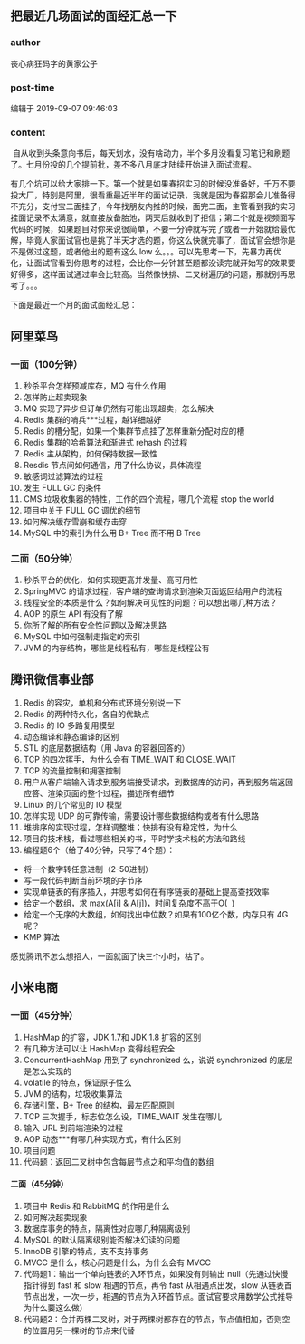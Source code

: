 ## 把最近几场面试的面经汇总一下
### author 
丧心病狂码字的黄家公子
### post-time 

编辑于  2019-09-07 09:46:03
### content 
<div class="post-topic-des nc-post-content">
 <p>
  <img alt="" src="https://uploadfiles.nowcoder.com/images/20181128/392538858_1543377479279_DCC4C4D2A4C56DD2CD3680D4F9753CEC"/>
  自从收到头条意向书后，每天划水，没有啥动力，半个多月没看复习笔记和刷题了。七月份投的几个提前批，差不多八月底才陆续开始进入面试流程。
 </p>
 <p>
  有几个坑可以给大家排一下。第一个就是如果春招实习的时候没准备好，千万不要投大厂，特别是阿里，很看重最近半年的面试记录，我就是因为春招那会儿准备得不充分，支付宝二面挂了，今年找朋友内推的时候，面完二面，主管看到我的实习挂面记录不太满意，就直接放备胎池，两天后就收到了拒信；第二个就是视频面写代码的时候，如果题目对你来说很简单，不要一分钟就写完了或者一开始就给最优解，毕竟人家面试官也是挑了半天才选的题，你这么快就完事了，面试官会想你是不是做过这题，或者他出的题有这么 low 么。。。可以先思考一下，先暴力再优化，让面试官看到你思考的过程，会比你一分钟甚至题都没读完就开始写的效果要好得多，这样面试通过率会比较高。当然像快排、二叉树遍历的问题，那就别再思考了。。。
 </p>
 <p>
  下面是最近一个月的面试面经汇总：
 </p>
 <h2>
  阿里菜鸟
 </h2>
 <h3>
  一面（100分钟）
 </h3>
 <ol>
  <li>
   秒杀平台怎样预减库存，MQ 有什么作用
  </li>
  <li>
   怎样防止超卖现象
  </li>
  <li>
   MQ 实现了异步但订单仍然有可能出现超卖，怎么解决
  </li>
  <li>
   Redis 集群的哨兵***过程，越详细越好
  </li>
  <li>
   Redis 的槽分配，如果一个集群节点挂了怎样重新分配对应的槽
  </li>
  <li>
   Redis 集群的哈希算法和渐进式 rehash 的过程
  </li>
  <li>
   Redis 主从架构，如何保持数据一致性
  </li>
  <li>
   Resdis 节点间如何通信，用了什么协议，具体流程
  </li>
  <li>
   敏感词过滤算法的过程
  </li>
  <li>
   发生 FULL GC 的条件
  </li>
  <li>
   CMS 垃圾收集器的特性，工作的四个流程，哪几个流程 stop the world
  </li>
  <li>
   项目中关于 FULL GC 调优的细节
  </li>
  <li>
   如何解决缓存雪崩和缓存击穿
  </li>
  <li>
   MySQL 中的索引为什么用 B+ Tree 而不用 B Tree
  </li>
 </ol>
 <h3>
  二面（50分钟）
 </h3>
 <ol>
  <li>
   秒杀平台的优化，如何实现更高并发量、高可用性
  </li>
  <li>
   SpringMVC 的请求过程，客户端的查询请求到渲染页面返回给用户的流程
  </li>
  <li>
   线程安全的本质是什么？如何解决可见性的问题？可以想出哪几种方法？
  </li>
  <li>
   AOP 的原生 API 有没有了解
  </li>
  <li>
   你所了解的所有安全性问题以及解决思路
  </li>
  <li>
   MySQL 中如何强制走指定的索引
  </li>
  <li>
   JVM 的内存结构，哪些是线程私有，哪些是线程公有
  </li>
 </ol>
 <h2>
  腾讯微信事业部
 </h2>
 <ol>
  <li>
   Redis 的容灾，单机和分布式环境分别说一下
  </li>
  <li>
   Redis 的两种持久化，各自的优缺点
  </li>
  <li>
   Redis 的 IO 多路复用模型
  </li>
  <li>
   动态编译和静态编译的区别
  </li>
  <li>
   STL 的底层数据结构（用 Java 的容器回答的）
  </li>
  <li>
   TCP 的四次挥手，为什么会有 TIME_WAIT 和 CLOSE_WAIT
  </li>
  <li>
   TCP 的流量控制和拥塞控制
  </li>
  <li>
   用户从客户端输入请求到服务端接受请求，到数据库的访问，再到服务端返回应答、渲染页面的整个过程，描述所有细节
  </li>
  <li>
   Linux 的几个常见的 IO 模型
  </li>
  <li>
   怎样实现 UDP 的可靠传输，需要设计哪些数据结构或者有什么思路
  </li>
  <li>
   堆排序的实现过程，怎样调整堆；快排有没有稳定性，为什么
  </li>
  <li>
   项目的技术栈，看过哪些相关的书，平时学技术栈的方法和路线
  </li>
  <li>
   编程题6个（给了40分钟，只写了4个题）：
  </li>
 </ol>
 <ul>
  <li>
   将一个数字转任意进制（2-50进制）
  </li>
  <li>
   写一段代码判断当前环境的字节序
  </li>
  <li>
   实现单链表的有序插入，并思考如何在有序链表的基础上提高查找效率
  </li>
  <li>
   给定一个数组，求 max(A[i] &amp; A[j])，时间复杂度不高于O(
   <img alt="" src="https://www.nowcoder.com/equation?tex=N%5E%7B2%7D" title="图片标题"/>
   )
  </li>
  <li>
   给定一个无序的大数组，如何找出中位数？如果有100亿个数，内存只有 4G 呢？
  </li>
  <li>
   KMP 算法
  </li>
 </ul>
 <p>
  感觉腾讯不怎么想招人，一面就面了快三个小时，枯了。
  <img alt="" src="https://uploadfiles.nowcoder.com/images/20181128/392538858_1543377479279_DCC4C4D2A4C56DD2CD3680D4F9753CEC"/>
 </p>
 <h2>
  小米电商
 </h2>
 <h3>
  一面（45分钟）
 </h3>
 <ol>
  <li>
   HashMap 的扩容，JDK 1.7和 JDK 1.8 扩容的区别
  </li>
  <li>
   有几种方法可以让 HashMap 变得线程安全
  </li>
  <li>
   ConcurrentHashMap 用到了 synchronized 么，说说 synchronized 的底层是怎么实现的
  </li>
  <li>
   volatile 的特点，保证原子性么
  </li>
  <li>
   JVM 的结构，垃圾收集算法
  </li>
  <li>
   存储引擎，B+ Tree 的结构，最左匹配原则
  </li>
  <li>
   TCP 三次握手，标志位怎么设，TIME_WAIT 发生在哪儿
  </li>
  <li>
   输入 URL 到前端渲染的过程
  </li>
  <li>
   AOP 动态***有哪几种实现方式，有什么区别
  </li>
  <li>
   项目问题
  </li>
  <li>
   代码题：返回二叉树中包含每层节点之和平均值的数组
  </li>
 </ol>
 <h4>
  二面（45分钟）
 </h4>
 <ol>
  <li>
   项目中 Redis 和 RabbitMQ 的作用是什么
  </li>
  <li>
   如何解决超卖现象
  </li>
  <li>
   数据库事务的特点，隔离性对应哪几种隔离级别
  </li>
  <li>
   MySQL 的默认隔离级别能否解决幻读的问题
  </li>
  <li>
   InnoDB 引擎的特点，支不支持事务
  </li>
  <li>
   MVCC 是什么，核心问题是什么，为什么会有 MVCC
  </li>
  <li>
   代码题1：输出一个单向链表的入环节点，如果没有则输出 null（先通过快慢指针得到 fast 和 slow 相遇的节点，再令 fast 从相遇点出发，slow 从链表首节点出发，一次一步，相遇的节点为入环首节点。面试官要求用数学公式推导为什么要这么做）
  </li>
  <li>
   代码题2：合并两棵二叉树，对于两棵树都存在的节点，节点值相加，否则空的位置用另一棵树的节点来代替
  </li>
 </ol>
</div>
